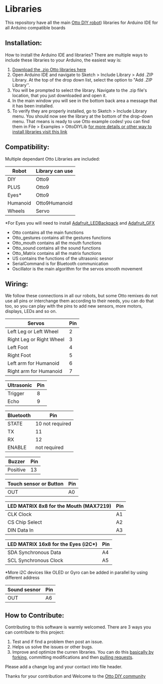 # Libraries
This repository have all the main [Otto DIY robot](https://www.ottodiy.com/)) libraries for Arduino IDE for all Arduino compatible boards

## Installation:
How to install the Arduino IDE and libraries?
There are multiple ways to include these libraries to your Arduino, the easiest way is:
1. [Download the .zip Otto libraries here](https://github.com/OttoDIY/OttoDIYLib/archive/master.zip)
2. Open Arduino IDE and navigate to Sketch > Include Library > Add .ZIP Library. At the top of the drop down list, select the option to "Add .ZIP Library''.
3. You will be prompted to select the library. Navigate to the .zip file's location, that you just downloaded and open it.
4. In the main window you will see in the bottom back area a message that it has been installed. 
5. To verify they are properly installed, go to Sketch > Include Library menu. You should now see the library at the bottom of the drop-down menu. That means is ready to use Otto example codes! you can find them in File > Examples > OttoDIYLib
[for more details or other way to install libraries visit this link](https://www.arduino.cc/en/Guide/Libraries) 
 
## Compatibility:

Multiple dependant Otto Libraries are included:

Robot  | Library can use
------------- | -------------
DIY  | Otto9
PLUS | Otto9
Eyes* | Otto9 
Humanoid  | Otto9Humanoid
Wheels  | Servo

*For Eyes you will need to install [Adafruit_LEDBackpack](https://github.com/adafruit/Adafruit_LED_Backpack) and [Adafruit_GFX](https://github.com/adafruit/Adafruit-GFX-Library)

* Otto contains all the main functions
* Otto_gestures contains all the gestures functions
* Otto_mouth 	contains all the mouth functions
* Otto_sound contains all the sound functions
* Otto_Matrix contains all the matrix functions
* US contains the functions of the ultrasonic sesnor
* SerialCommand is for Bluetooth communication
* Oscillator is the main algorithm for the servos smooth movement
 
## Wiring:
We follow these connections in all our robots, but some Otto remixes do not use all pins or interchange them according to their needs, you can do that too, so you can play with the pins to add new sensors, more motors, displays, LEDs and so on.


Servos| Pin
------------- | -------------
Left Leg or Left Wheel |  2 
Right  Leg or Right Wheel |  3
Left Foot | 4 
Right Foot |  5 
Left arm for Humanoid  |  6 
Right arm for Humanoid |  7 

Ultrasonic | Pin
------------- | -------------
Trigger | 8 
Echo | 9  

Bluetooth | Pin
------------- | -------------
STATE |  10  not required
TX | 11
RX | 12  
ENABLE |  not required

Buzzer | Pin
------------- | -------------
Positive | 13 
 
Touch sensor or Button | Pin
------------- | -------------
OUT | A0 

LED MATRIX 8x8 for the Mouth (MAX7219) | Pin
------------- | -------------
CLK Clock | A1 
CS Chip Select | A2  
DIN Data In | A3 

LED MATRIX 16x8 for the Eyes (i2C*)| Pin
------------- | -------------
SDA Synchronous Data | A4   
SCL Synchronous Clock | A5   

*More i2C devices like OLED or Gyro can be added in parallel by using different address

Sound sesnor | Pin
------------- | -------------
OUT | A6 


 ## How to Contribute:
Contributing to this software is warmly welcomed. There are 3 ways you can contribute to this project:
1. Test and if find a problem then post an issue.
2. Helps us solve the issues or other bugs.
3. Improve and optimize the curren libraries.
You can do this [basically by forking](https://help.github.com/en/articles/fork-a-repo), committing modifications and then [pulling requests](https://help.github.com/en/articles/about-pull-requests). 

Please add a change log and your contact into file header.

Thanks for your contribution and Welcome to the [Otto DIY community](http://builders.ottodiy.com/)